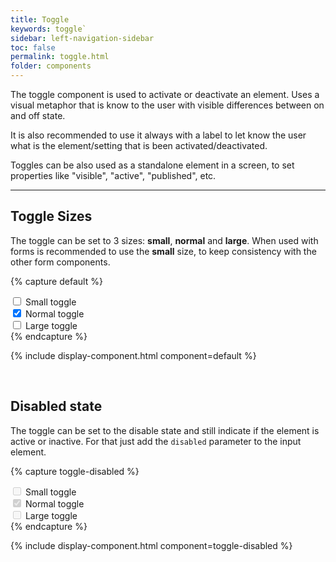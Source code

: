 ```yaml
---
title: Toggle
keywords: toggle`
sidebar: left-navigation-sidebar
toc: false
permalink: toggle.html
folder: components
---
```


The toggle component is used to activate or deactivate an element. Uses a visual metaphor that is know to the user with visible differences between on and off state.

It is also recommended to use it always with a label to let know the user what is the element/setting that is been activated/deactivated.

Toggles can be also used as a standalone element in a screen, to set properties like "visible", "active", "published", etc.

<hr/>

## Toggle Sizes

The toggle can be set to 3 sizes: **small**, **normal** and **large**. When used with forms is recommended to use the **small** size, to keep consistency with the other form components.


{% capture default %}
<div class="fd-form__item fd-form__item--check">
    <label class="fd-form__label" for="Yj07w605">
        <span class="fd-toggle fd-toggle--small fd-form__control">
            <input type="checkbox" name="" value="" id="Yj07w605">
            <span class="fd-toggle__switch" role="presentation"></span>
        </span>
        Small toggle
    </label>
</div>

<div class="fd-form__item fd-form__item--check">
    <label class="fd-form__label" for="Yj07w606">
        <span class="fd-toggle fd-form__control">
            <input type="checkbox" name="" value="" id="Yj07w606" checked>
            <span class="fd-toggle__switch" role="presentation"></span>
        </span>
        Normal toggle
    </label>
</div>

<div class="fd-form__item fd-form__item--check">
    <label class="fd-form__label" for="Yj07w607">
        <span class="fd-toggle fd-toggle--large fd-form__control">
            <input type="checkbox" name="" value="" id="Yj07w607">
            <span class="fd-toggle__switch" role="presentation"></span>
        </span>
        Large toggle
    </label>
</div>
{% endcapture %}

{% include display-component.html component=default %}

<br/>

## Disabled state

The toggle can be set to the disable state and still indicate if the element is active or inactive. For that just add the `disabled` parameter to the input element.

{% capture toggle-disabled %}
<div class="fd-form__item fd-form__item--check">
    <label class="fd-form__label" for="zj07w605">
        <span class="fd-toggle fd-toggle--small fd-form__control">
            <input type="checkbox" name="" value="" id="zj07w605" disabled>
            <span class="fd-toggle__switch" role="presentation"></span>
        </span>
        Small toggle
    </label>
</div>

<div class="fd-form__item fd-form__item--check">
    <label class="fd-form__label" for="zj07w606">
        <span class="fd-toggle fd-form__control">
            <input type="checkbox" name="" value="" id="zj07w606" checked disabled>
            <span class="fd-toggle__switch" role="presentation"></span>
        </span>
        Normal toggle
    </label>
</div>

<div class="fd-form__item fd-form__item--check">
    <label class="fd-form__label" for="zj07w607">
        <span class="fd-toggle fd-toggle--large fd-form__control">
            <input type="checkbox" name="" value="" id="zj07w607" disabled>
            <span class="fd-toggle__switch" role="presentation"></span>
        </span>
        Large toggle
    </label>
</div>
{% endcapture %}

{% include display-component.html component=toggle-disabled %}
